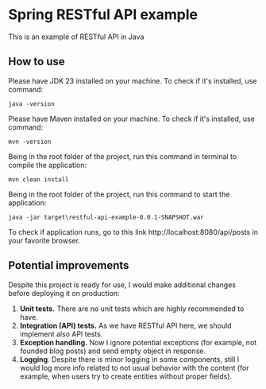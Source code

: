 # Spring RESTful API example

This is an example of RESTful API in Java

## How to use

Please have JDK 23 installed on your machine. To check if it's installed, use command:

    java -version

Please have Maven installed on your machine. To check if it's installed, use command:

    mvn -version

Being in the root folder of the project, run this command in terminal to compile the application:

    mvn clean install

Being in the root folder of the project, run this command to start the application:

    java -jar target\restful-api-example-0.0.1-SNAPSHOT.war

To check if application runs, go to this link http://localhost:8080/api/posts in your favorite browser.

## Potential improvements

Despite this project is ready for use, I would make additional changes before deploying it on production:

1. **Unit tests.** There are no unit tests which are highly recommended to have.
2. **Integration (API) tests.** As we have RESTful API here, we should implement also API tests.
3. **Exception handling.** Now I ignore potential exceptions (for example, not founded blog posts) and send empty object
   in response.
4. **Logging**. Despite there is minor logging in some components, still I would log more info related to not usual
   behavior with the content (for example, when users try to create entities without proper fields).